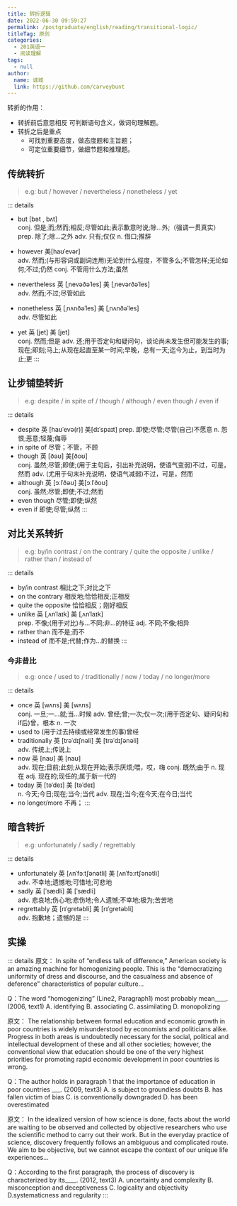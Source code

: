 ```yaml
---
title: 转折逻辑
date: 2022-06-30 09:59:27
permalink: /postgraduate/english/reading/transitional-logic/
titleTag: 原创
categories: 
  - 201英语一
  - 阅读理解
tags: 
  - null
author: 
  name: 诚城
  link: https://github.com/carveybunt
---
```

转折的作用：
- 转折前后意思相反
  可判断语句含义，做词句理解题。
- 转折之后是重点
  - 可找到重要态度，做态度题和主旨题；
  - 可定位重要细节，做细节题和推理题。
<!-- more-->
## 传统转折
> e.g: but / however / nevertheless / nonetheless / yet

::: details
- but [bət , bʌt]  
  conj. 但是;而;然而;相反;尽管如此;表示歉意时说;除…外;（强调一贯真实）
  prep. 除了;除…之外
  adv. 只有;仅仅
  n. 借口;推辞
- however 美[haʊˈevər]  
  adv. 然而;(与形容词或副词连用)无论到什么程度，不管多么;不管怎样;无论如何;不过;仍然
  conj. 不管用什么方法;虽然
- nevertheless 英 [ˌnevəðəˈles]   美 [ˌnevərðəˈles]  
  adv. 然而;不过;尽管如此

- nonetheless 英 [ˌnʌnðəˈles]   美 [ˌnʌnðəˈles]  
  adv. 尽管如此
- yet 英 [jet]   美 [jet]  
  conj. 然而;但是
  adv. 还;用于否定句和疑问句，谈论尚未发生但可能发生的事;现在;即刻;马上;从现在起直至某一时间;早晚，总有一天;迄今为止，到当时为止;更
:::

## 让步铺垫转折
> e.g: despite / in spite of / though / although / even though / even if

::: details
- despite 英 [haʊˈevə(r)]  美[dɪˈspaɪt]
  prep. 即使;尽管;尽管(自己)不愿意
  n.  怨恨;恶意;轻蔑;侮辱
- in spite of 
  尽管；不管，不顾
- though 英 [ðəʊ]   美[ðoʊ]  
  conj. 虽然;尽管;即使;(用于主句后，引出补充说明，使语气变弱)不过，可是，然而
  adv. (尤用于句末补充说明，使语气减弱)不过，可是，然而
- although  英 [ɔːlˈðəʊ]   美[ɔːlˈðoʊ]  
  conj. 虽然;尽管;即使;不过;然而
- even though 
  尽管;即使;纵然
- even if
  即使;尽管;纵然
:::

## 对比关系转折
> e.g: by/in contrast / on the contrary / quite the opposite / unlike / rather than / instead of 

::: details
- by/in contrast 
  相比之下;对比之下
- on the contrary 
  相反地;恰恰相反;正相反
- quite the opposite 
  恰恰相反；刚好相反
- unlike 英 [ˌʌnˈlaɪk]   美 [ˌʌnˈlaɪk]  
  prep. 不像;(用于对比)与…不同;非…的特征
  adj. 不同;不像;相异
- rather than 
  而不是;而不
- instead of 
  而不是;代替;作为…的替换
:::

### 今非昔比
> e.g: once / used to / traditionally / now / today / no longer/more

::: details
- once 英 [wʌns]   美 [wʌns]  
  conj. 一旦;一…就;当…时候
  adv. 曾经;曾;一次;仅一次;(用于否定句、疑问句和if后)曾，根本
  n. 一次
- used to 
  (用于过去持续或经常发生的事)曾经
- traditionally 英 [trəˈdɪʃnəli]   美 [trəˈdɪʃənəli]  
  adv. 传统上;传说上
- now 英 [naʊ]   美 [naʊ]  
  adv. 现在;目前;此刻;从现在开始;表示厌烦;喂，哎，嗨
  conj. 既然;由于
  n. 现在
  adj. 现在的;现任的;属于新一代的
- today 英 [təˈdeɪ]   美 [təˈdeɪ]  
  n. 今天;今日;现在;当今;当代
  adv. 现在;当今;在今天;在今日;当代
- no longer/more
  不再；
:::

## 暗含转折
> e.g: unfortunately / sadly / regrettably

::: details
- unfortunately 英 [ʌnˈfɔːtʃənətli]   美 [ʌnˈfɔːrtʃənətli]  
 adv. 不幸地;遗憾地;可惜地;可悲地
- sadly 英 [ˈsædli]   美 [ˈsædli]  
  adv. 悲哀地;伤心地;悲伤地;令人遗憾;不幸地;极为;苦苦地
- regrettably 英 [rɪˈɡretəbli]   美 [rɪˈɡretəbli]  
  adv. 抱歉地；遗憾的是
:::

## 实操
::: details
原⽂：
In spite of “endless talk of difference,” American society is an amazing machine for homogenizing people. This is the “democratizing uniformity of dress and discourse, and the casualness and absence of deference” characteristics of popular culture…

Q：The word “homogenizing” (Line2, Paragraph1) most probably mean____. (2006, text1)
A. identifying
B. associating
C. assimilating
D. monopolizing

原⽂：
The relationship between formal education and economic growth in poor countries is widely misunderstood by economists and politicians alike. Progress in both areas is undoubtedly necessary for the social, political and intellectual development of these and all other societies; however, the conventional view that education should be one of the very highest priorities for promoting rapid economic development in poor countries is wrong.

Q：The author holds in paragraph 1 that the importance of education in poor countries ___. (2009, text3)
A. is subject to groundless doubts
B. has fallen victim of bias
C. is conventionally downgraded
D. has been overestimated

原⽂：
In the idealized version of how science is done, facts about the world are waiting to be observed and collected by objective researchers who use the scientific method to carry out their work. But in the everyday practice of science, discovery frequently follows an ambiguous and complicated route. We aim to be objective, but we cannot escape the context of our unique life experiences…

Q：According to the first paragraph, the process of discovery is characterized by its____. (2012, text3)
A. uncertainty and complexity
B. misconception and deceptiveness
C. logicality and objectivity
D.systematicness and regularity
:::